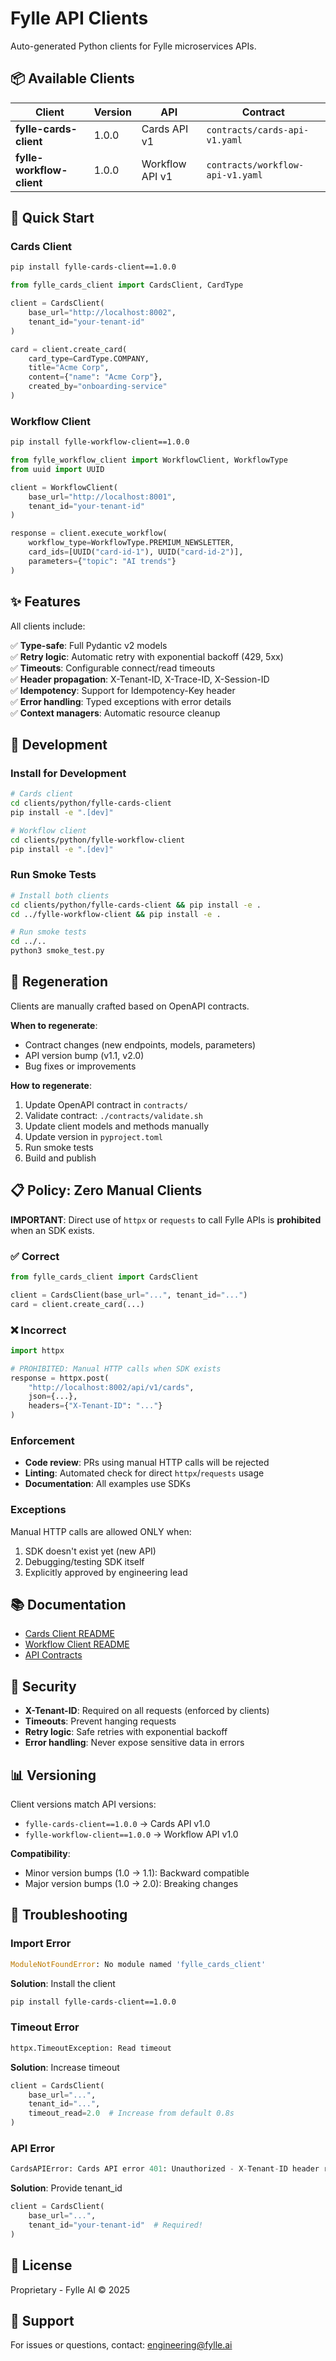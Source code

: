 # Fylle API Clients

Auto-generated Python clients for Fylle microservices APIs.

## 📦 Available Clients

| Client | Version | API | Contract |
|--------|---------|-----|----------|
| **fylle-cards-client** | 1.0.0 | Cards API v1 | `contracts/cards-api-v1.yaml` |
| **fylle-workflow-client** | 1.0.0 | Workflow API v1 | `contracts/workflow-api-v1.yaml` |

## 🚀 Quick Start

### Cards Client

```bash
pip install fylle-cards-client==1.0.0
```

```python
from fylle_cards_client import CardsClient, CardType

client = CardsClient(
    base_url="http://localhost:8002",
    tenant_id="your-tenant-id"
)

card = client.create_card(
    card_type=CardType.COMPANY,
    title="Acme Corp",
    content={"name": "Acme Corp"},
    created_by="onboarding-service"
)
```

### Workflow Client

```bash
pip install fylle-workflow-client==1.0.0
```

```python
from fylle_workflow_client import WorkflowClient, WorkflowType
from uuid import UUID

client = WorkflowClient(
    base_url="http://localhost:8001",
    tenant_id="your-tenant-id"
)

response = client.execute_workflow(
    workflow_type=WorkflowType.PREMIUM_NEWSLETTER,
    card_ids=[UUID("card-id-1"), UUID("card-id-2")],
    parameters={"topic": "AI trends"}
)
```

## ✨ Features

All clients include:

✅ **Type-safe**: Full Pydantic v2 models  
✅ **Retry logic**: Automatic retry with exponential backoff (429, 5xx)  
✅ **Timeouts**: Configurable connect/read timeouts  
✅ **Header propagation**: X-Tenant-ID, X-Trace-ID, X-Session-ID  
✅ **Idempotency**: Support for Idempotency-Key header  
✅ **Error handling**: Typed exceptions with error details  
✅ **Context managers**: Automatic resource cleanup  

## 🔧 Development

### Install for Development

```bash
# Cards client
cd clients/python/fylle-cards-client
pip install -e ".[dev]"

# Workflow client
cd clients/python/fylle-workflow-client
pip install -e ".[dev]"
```

### Run Smoke Tests

```bash
# Install both clients
cd clients/python/fylle-cards-client && pip install -e .
cd ../fylle-workflow-client && pip install -e .

# Run smoke tests
cd ../..
python3 smoke_test.py
```

## 🔄 Regeneration

Clients are manually crafted based on OpenAPI contracts.

**When to regenerate**:
- Contract changes (new endpoints, models, parameters)
- API version bump (v1.1, v2.0)
- Bug fixes or improvements

**How to regenerate**:
1. Update OpenAPI contract in `contracts/`
2. Validate contract: `./contracts/validate.sh`
3. Update client models and methods manually
4. Update version in `pyproject.toml`
5. Run smoke tests
6. Build and publish

## 📋 Policy: Zero Manual Clients

**IMPORTANT**: Direct use of `httpx` or `requests` to call Fylle APIs is **prohibited** when an SDK exists.

### ✅ Correct

```python
from fylle_cards_client import CardsClient

client = CardsClient(base_url="...", tenant_id="...")
card = client.create_card(...)
```

### ❌ Incorrect

```python
import httpx

# PROHIBITED: Manual HTTP calls when SDK exists
response = httpx.post(
    "http://localhost:8002/api/v1/cards",
    json={...},
    headers={"X-Tenant-ID": "..."}
)
```

### Enforcement

- **Code review**: PRs using manual HTTP calls will be rejected
- **Linting**: Automated check for direct `httpx`/`requests` usage
- **Documentation**: All examples use SDKs

### Exceptions

Manual HTTP calls are allowed ONLY when:
1. SDK doesn't exist yet (new API)
2. Debugging/testing SDK itself
3. Explicitly approved by engineering lead

## 📚 Documentation

- [Cards Client README](python/fylle-cards-client/README.md)
- [Workflow Client README](python/fylle-workflow-client/README.md)
- [API Contracts](../contracts/README.md)

## 🔐 Security

- **X-Tenant-ID**: Required on all requests (enforced by clients)
- **Timeouts**: Prevent hanging requests
- **Retry logic**: Safe retries with exponential backoff
- **Error handling**: Never expose sensitive data in errors

## 📊 Versioning

Client versions match API versions:
- `fylle-cards-client==1.0.0` → Cards API v1.0
- `fylle-workflow-client==1.0.0` → Workflow API v1.0

**Compatibility**:
- Minor version bumps (1.0 → 1.1): Backward compatible
- Major version bumps (1.0 → 2.0): Breaking changes

## 🐛 Troubleshooting

### Import Error

```python
ModuleNotFoundError: No module named 'fylle_cards_client'
```

**Solution**: Install the client
```bash
pip install fylle-cards-client==1.0.0
```

### Timeout Error

```python
httpx.TimeoutException: Read timeout
```

**Solution**: Increase timeout
```python
client = CardsClient(
    base_url="...",
    tenant_id="...",
    timeout_read=2.0  # Increase from default 0.8s
)
```

### API Error

```python
CardsAPIError: Cards API error 401: Unauthorized - X-Tenant-ID header required
```

**Solution**: Provide tenant_id
```python
client = CardsClient(
    base_url="...",
    tenant_id="your-tenant-id"  # Required!
)
```

## 📄 License

Proprietary - Fylle AI © 2025

## 🤝 Support

For issues or questions, contact: engineering@fylle.ai

